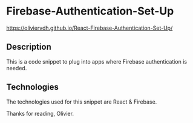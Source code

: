 # Firebase-Authentication-Set-Up

https://oliviervdh.github.io/React-Firebase-Authentication-Set-Up/

## Description

This is a code snippet to plug into apps where Firebase authentication is needed.

## Technologies

The technologies used for this snippet are React & Firebase.

Thanks for reading, Olivier.


